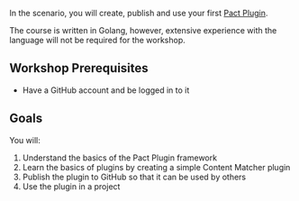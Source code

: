 In the scenario, you will create, publish and use your first [Pact Plugin](https://docs.pact.io/plugins).

The course is written in Golang, however, extensive experience with the language will not be required for the workshop.

## Workshop Prerequisites

* Have a GitHub account and be logged in to it

## Goals

You will:

1. Understand the basics of the Pact Plugin framework
2. Learn the basics of plugins by creating a simple Content Matcher plugin
3. Publish the plugin to GitHub so that it can be used by others
4. Use the plugin in a project

